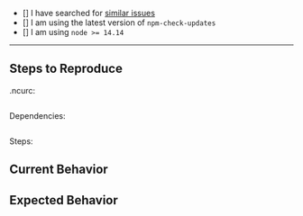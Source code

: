 - [] I have searched for [similar issues](https://github.com/raineorshine/npm-check-updates/issues)
- [] I am using the latest version of `npm-check-updates`
- [] I am using `node >= 14.14`

---

## Steps to Reproduce

.ncurc:

<!-- If you use a .ncurc config file, specify it here. ncu options have a dramatic effect on its behavior. -->

```js

```

Dependencies:

<!-- If the suggested upgrades are not what you expect, make sure to list your package.json dependencies here so the issue can be reproduced. -->

```json

```

Steps:

<!-- The exact steps taken to arrive at the unexpected behavior. -->

## Current Behavior

<!-- Describe the existing (incorrect) behavior. -->

## Expected Behavior

<!-- Describe the desired behavior. -->

